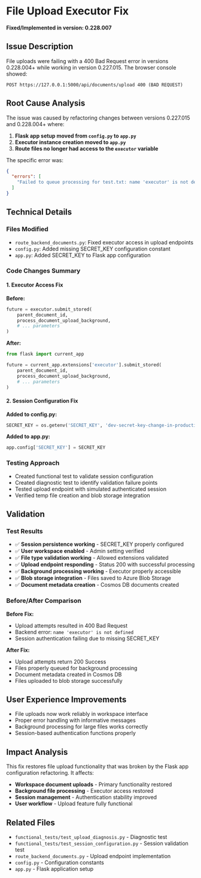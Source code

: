 # File Upload Executor Fix

**Fixed/Implemented in version: 0.228.007**

## Issue Description
File uploads were failing with a 400 Bad Request error in versions 0.228.004+ while working in version 0.227.015. The browser console showed:
```
POST https://127.0.0.1:5000/api/documents/upload 400 (BAD REQUEST)
```

## Root Cause Analysis
The issue was caused by refactoring changes between versions 0.227.015 and 0.228.004+ where:

1. **Flask app setup moved from `config.py` to `app.py`**
2. **Executor instance creation moved to `app.py`**
3. **Route files no longer had access to the `executor` variable**

The specific error was:
```json
{
  "errors": [
    "Failed to queue processing for test.txt: name 'executor' is not defined"
  ]
}
```

## Technical Details

### Files Modified
- `route_backend_documents.py`: Fixed executor access in upload endpoints
- `config.py`: Added missing SECRET_KEY configuration constant  
- `app.py`: Added SECRET_KEY to Flask app configuration

### Code Changes Summary

#### 1. Executor Access Fix
**Before:**
```python
future = executor.submit_stored(
    parent_document_id, 
    process_document_upload_background,
    # ... parameters
)
```

**After:**
```python
from flask import current_app

future = current_app.extensions['executor'].submit_stored(
    parent_document_id, 
    process_document_upload_background,
    # ... parameters  
)
```

#### 2. Session Configuration Fix
**Added to config.py:**
```python
SECRET_KEY = os.getenv('SECRET_KEY', 'dev-secret-key-change-in-production')
```

**Added to app.py:**
```python
app.config['SECRET_KEY'] = SECRET_KEY
```

### Testing Approach
- Created functional test to validate session configuration
- Created diagnostic test to identify validation failure points
- Tested upload endpoint with simulated authenticated session
- Verified temp file creation and blob storage integration

## Validation

### Test Results
- ✅ **Session persistence working** - SECRET_KEY properly configured
- ✅ **User workspace enabled** - Admin setting verified
- ✅ **File type validation working** - Allowed extensions validated
- ✅ **Upload endpoint responding** - Status 200 with successful processing
- ✅ **Background processing working** - Executor properly accessible
- ✅ **Blob storage integration** - Files saved to Azure Blob Storage
- ✅ **Document metadata creation** - Cosmos DB documents created

### Before/After Comparison
**Before Fix:**
- Upload attempts resulted in 400 Bad Request
- Backend error: `name 'executor' is not defined`
- Session authentication failing due to missing SECRET_KEY

**After Fix:**
- Upload attempts return 200 Success
- Files properly queued for background processing
- Document metadata created in Cosmos DB
- Files uploaded to blob storage successfully

## User Experience Improvements
- File uploads now work reliably in workspace interface
- Proper error handling with informative messages
- Background processing for large files works correctly
- Session-based authentication functions properly

## Impact Analysis
This fix restores file upload functionality that was broken by the Flask app configuration refactoring. It affects:
- **Workspace document uploads** - Primary functionality restored
- **Background file processing** - Executor access restored
- **Session management** - Authentication stability improved
- **User workflow** - Upload feature fully functional

## Related Files
- `functional_tests/test_upload_diagnosis.py` - Diagnostic test
- `functional_tests/test_session_configuration.py` - Session validation test
- `route_backend_documents.py` - Upload endpoint implementation
- `config.py` - Configuration constants
- `app.py` - Flask application setup
